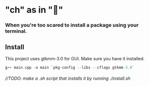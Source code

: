 # "ch" as in "🧀"
### When you're too scared to install a package using your terminal.
## Install
This project uses gtkmm-3.0 for GUI. Make sure you have it installed.
```cpp
g++ main.cpp -o main `pkg-config --libs --cflags gtkmm-3.0`
```
###### //TODO: make a .sh script that installs it by running ./install.sh
